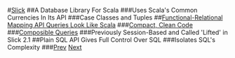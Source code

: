 #[Slick](http://slick.typesafe.com/doc/3.0.0/introduction.html)
##A Database Library For Scala
###Uses Scala's Common Currencies In Its API
###Case Classes and Tuples
##[Functional-Relational Mapping API Queries Look Like Scala](http://slick.typesafe.com/doc/3.0.0/introduction.html)
###[Compact, Clean Code](https://open.med.harvard.edu/vvc/viewvc.cgi/shrine/trunk/code/steward/src/main/scala/net/shrine/steward/db/StewardDatabase.scala?view=markup)
###[Composible Queries](https://open.med.harvard.edu/vvc/viewvc.cgi/shrine/trunk/code/steward/src/main/scala/net/shrine/steward/db/StewardDatabase.scala?view=markup)
###Previously Session-Based and Called 'Lifted' in Slick 2.1
##Plain SQL API Gives Full Control Over SQL
###Isolates SQL's Complexity
###[Prev](MoreCons.md) [Next](SlickLiftedTable.md)
